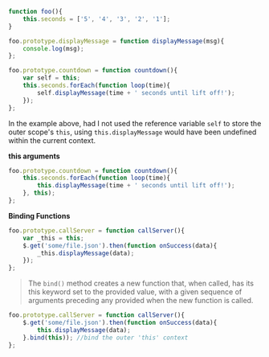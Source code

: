 ```js
function foo(){  
    this.seconds = ['5', '4', '3', '2', '1'];
}

foo.prototype.displayMessage = function displayMessage(msg){  
    console.log(msg);
};

foo.prototype.countdown = function countdown(){  
    var self = this;
    this.seconds.forEach(function loop(time){
        self.displayMessage(time + ' seconds until lift off!');
    });
};
```

In the example above, had I not used the reference variable `self` to store the outer scope's `this`, using `this.displayMessage` would have been undefined within the current context.

__this arguments__

```js
foo.prototype.countdown = function countdown(){  
    this.seconds.forEach(function loop(time){
        this.displayMessage(time + ' seconds until lift off!');
    }, this);
};
```

__Binding Functions__

```js
foo.prototype.callServer = function callServer(){  
    var _this = this;
    $.get('some/file.json').then(function onSuccess(data){
        _this.displayMessage(data);
    });
};
```

> The `bind()` method creates a new function that, when called, has its this keyword set to the provided value, with a given sequence of arguments preceding any provided when the new function is called.

```js
foo.prototype.callServer = function callServer(){  
    $.get('some/file.json').then(function onSuccess(data){
        this.displayMessage(data);
    }.bind(this)); //bind the outer 'this' context
};
```
